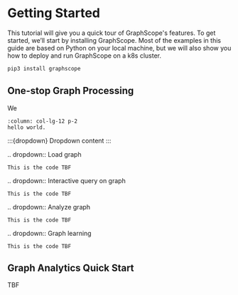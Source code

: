 # Getting Started

This tutorial will give you a quick tour of GraphScope's features. 
To get started, we’ll start by installing GraphScope. Most of the examples in this guide are based on Python on your local machine, 
but we will also show you how to deploy and run GraphScope on a k8s cluster.

```python
pip3 install graphscope
```

## One-stop Graph Processing

We

````{panels}
:column: col-lg-12 p-2
hello world.

````


:::{dropdown}
Dropdown content
:::

.. dropdown:: Load graph

    This is the code TBF


.. dropdown:: Interactive query on graph

    This is the code TBF

.. dropdown:: Analyze graph

    This is the code TBF

.. dropdown:: Graph learning

    This is the code TBF

## Graph Analytics Quick Start

TBF
